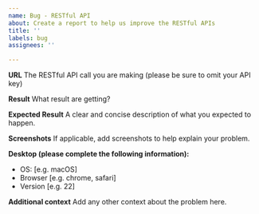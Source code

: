 ```yaml
---
name: Bug - RESTful API
about: Create a report to help us improve the RESTful APIs
title: ''
labels: bug
assignees: ''

---
```


**URL**
The RESTful API call you are making (please be sure to omit your API key)

**Result**
What result are getting?

**Expected Result**
A clear and concise description of what you expected to happen.

**Screenshots**
If applicable, add screenshots to help explain your problem.

**Desktop (please complete the following information):**
 - OS: [e.g. macOS]
 - Browser [e.g. chrome, safari]
 - Version [e.g. 22]

**Additional context**
Add any other context about the problem here.
